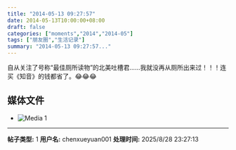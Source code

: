 ```yaml
---
title: "2014-05-13 09:27:57"
date: 2014-05-13T10:00:00+08:00
draft: false
categories: ["moments","2014","2014-05"]
tags: ["朋友圈","生活记录"]
summary: "2014-05-13 09:27:57..."
---
```


自从关注了号称“最佳厕所读物”的北美吐槽君……我就没再从厕所出来过！！！连买《知音》的钱都省了。😂😂😂

## 媒体文件

- ![Media 1](/Moments/photos/2014-05-13/201405130927570.jpg)

---

**帖子类型:** 1
**用户名:** chenxueyuan001
**处理时间:** 2025/8/28 23:27:13